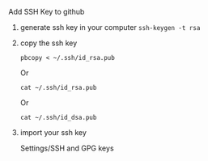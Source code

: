 Add SSH Key to github

1. generate ssh key in your computer
   `ssh-keygen -t rsa`

2. copy the ssh key

   `pbcopy < ~/.ssh/id_rsa.pub`

   Or

   `cat ~/.ssh/id_rsa.pub`

   Or 

   `cat ~/.ssh/id_dsa.pub`

3. import your ssh key

   Settings/SSH and GPG keys